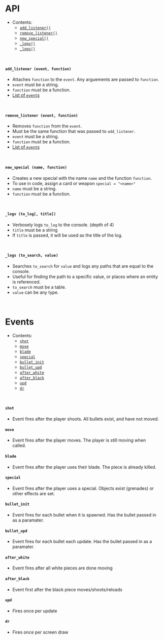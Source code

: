 # API
- Contents:
  - [`add_listener()`](#add_listener-event-function)
  - [`remove_listener()`](#remove_listener-event-function)
  - [`new_special()`](#new_special-name-function)
  - [`_logv()`](#_logv-to_log-title)
  - [`_logs()`](#_logs-to_search-value)
  
&#8202;

#### `add_listener (event, function)`
- Attaches `function` to the `event`. Any arguements are passed to `function`.
- `event` must be a string.
- `function` must be a function.
- [List of `event`s](#events)

&#8202;

#### `remove_listener (event, function)`
- Removes `function` from the `event`.
- Must be the same function that was passed to `add_listener`.
- `event` must be a string.
- `function` must be a function.
- [List of `event`s](#events)

&#8202;

#### `new_special (name, function)`
- Creates a new special with the name `name` and the function `function`.
- To use in code, assign a card or weapon `special = "<name>"`
- `name` must be a string.
- `function` must be a function.

&#8202;

#### `_logv (to_log[, title])`
- Verbosely logs `to_log` to the console. (depth of 4)
- `title` must be a string
- If `title` is passed, it will be used as the title of the log.

&#8202;

#### `_logs (to_search, value)`
- Searches `to_search` for `value` and logs any paths that are equal to the console.
- Useful for finding the path to a specific value, or places where an entity is referenced.
- `to_search` must be a table.
- `value` can be any type.

&#8202;

# Events
- Contents:
  - [`shot`](#shot)
  - [`move`](#move)
  - [`blade`](#blade)
  - [`special`](#special)
  - [`bullet_init`](#bullet_init)
  - [`bullet_upd`](#bullet_upd)
  - [`after_white`](#after_white)
  - [`after_black`](#after_black)
  - [`upd`](#upd)
  - [`dr`](#dr)


&#8202;

#### `shot`
- Event fires after the player shoots. All bullets exist, and have not moved.
#### `move`
- Event fires after the player moves. The player is still moving when called.
#### `blade`
- Event fires after the player uses their blade. The piece is already killed.
#### `special`
- Event fires after the player uses a special. Objects exist (grenades) or other effects are set.
#### `bullet_init`
- Event fires for each bullet when it is spawned. Has the bullet passed in as a paramater.
#### `bullet_upd`
- Event fires for each bullet each update. Has the bullet passed in as a paramater.
#### `after_white`
- Event fires after all white pieces are done moving
#### `after_black`
- Event first after the black piece moves/shoots/reloads
#### `upd`
- Fires once per update
#### `dr`
- Fires once per screen draw
